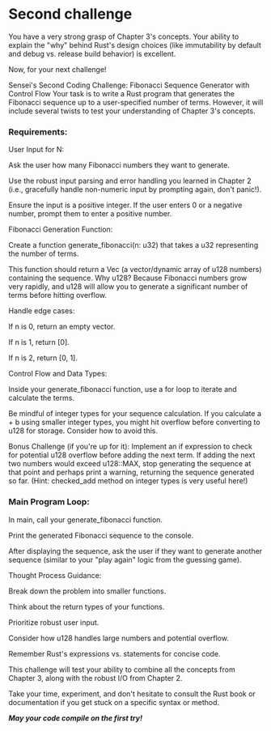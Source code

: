 # Second challenge
You have a very strong grasp of Chapter 3's concepts. Your ability to explain the "why" behind Rust's design choices (like immutability by default and debug vs. release build behavior) is excellent.

Now, for your next challenge!

Sensei's Second Coding Challenge: Fibonacci Sequence Generator with Control Flow
Your task is to write a Rust program that generates the Fibonacci sequence up to a user-specified number of terms. However, it will include several twists to test your understanding of Chapter 3's concepts.

### Requirements:

User Input for N:

Ask the user how many Fibonacci numbers they want to generate.

Use the robust input parsing and error handling you learned in Chapter 2 (i.e., gracefully handle non-numeric input by prompting again, don't panic!).

Ensure the input is a positive integer. If the user enters 0 or a negative number, prompt them to enter a positive number.

Fibonacci Generation Function:

Create a function generate_fibonacci(n: u32) that takes a u32 representing the number of terms.

This function should return a Vec<u128> (a vector/dynamic array of u128 numbers) containing the sequence. Why u128? Because Fibonacci numbers grow very rapidly, and u128 will allow you to generate a significant number of terms before hitting overflow.

Handle edge cases:

If n is 0, return an empty vector.

If n is 1, return [0].

If n is 2, return [0, 1].

Control Flow and Data Types:

Inside your generate_fibonacci function, use a for loop to iterate and calculate the terms.

Be mindful of integer types for your sequence calculation. If you calculate a + b using smaller integer types, you might hit overflow before converting to u128 for storage. Consider how to avoid this.

Bonus Challenge (if you're up for it): Implement an if expression to check for potential u128 overflow before adding the next term. If adding the next two numbers would exceed u128::MAX, stop generating the sequence at that point and perhaps print a warning, returning the sequence generated so far. (Hint: checked_add method on integer types is very useful here!)

### Main Program Loop:

In main, call your generate_fibonacci function.

Print the generated Fibonacci sequence to the console.

After displaying the sequence, ask the user if they want to generate another sequence (similar to your "play again" logic from the guessing game).

Thought Process Guidance:

Break down the problem into smaller functions.

Think about the return types of your functions.

Prioritize robust user input.

Consider how u128 handles large numbers and potential overflow.

Remember Rust's expressions vs. statements for concise code.

This challenge will test your ability to combine all the concepts from Chapter 3, along with the robust I/O from Chapter 2.

Take your time, experiment, and don't hesitate to consult the Rust book or documentation if you get stuck on a specific syntax or method.

<i><b>May your code compile on the first try!</b></i>